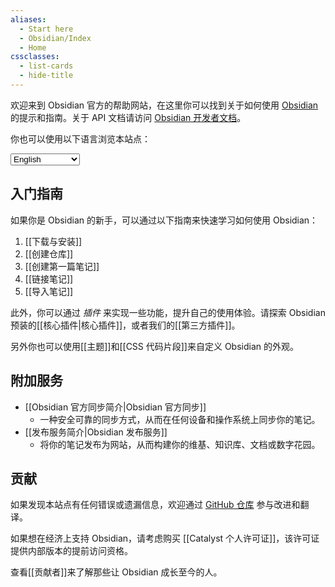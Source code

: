 ```yaml
---
aliases:
  - Start here
  - Obsidian/Index
  - Home
cssclasses:
  - list-cards
  - hide-title
---
```


欢迎来到 Obsidian 官方的帮助网站，在这里你可以找到关于如何使用 [Obsidian](https://obsidian.md) 的提示和指南。关于 API 文档请访问 [Obsidian 开发者文档](https://docs.obsidian.md/)。

你也可以使用以下语言浏览本站点：

<select class="dropdown select-location">
<option value="https://publish.obsidian.md/help">English</option>
<option value="https://publish.obsidian.md/help-ar">العربية</option>
<option value="https://publish.obsidian.md/help-da">Dansk</option>
<option value="https://publish.obsidian.md/help-es">Español</option>
<option value="https://publish.obsidian.md/help-it">Italiano</option>
<option value="https://publish.obsidian.md/help-ja">日本語</option>
<option value="https://publish.obsidian.md/help-km">Phéasa Khmêr</option>
<option value="https://publish.obsidian.md/help-ko">한국어</option>
<option value="https://publish.obsidian.md/help-pt-br">Português</option>
<option value="https://publish.obsidian.md/help-ru">Русский</option>
<option value="https://publish.obsidian.md/help-vi">Tiếng Việt</option>
<option value="">中文</option>
</select>

## 入门指南

如果你是 Obsidian 的新手，可以通过以下指南来快速学习如何使用 Obsidian：

1. [[下载与安装]]
2. [[创建仓库]]
3. [[创建第一篇笔记]]
4. [[链接笔记]]
5. [[导入笔记]]

此外，你可以通过 _插件_ 来实现一些功能，提升自己的使用体验。请探索 Obsidian 预装的[[核心插件|核心插件]]，或者我们的[[第三方插件]]。

另外你也可以使用[[主题]]和[[CSS 代码片段]]来自定义 Obsidian 的外观。

## 附加服务

- [[Obsidian 官方同步简介|Obsidian 官方同步]]
	- 一种安全可靠的同步方式，从而在任何设备和操作系统上同步你的笔记。
- [[发布服务简介|Obsidian 发布服务]]
	- 将你的笔记发布为网站，从而构建你的维基、知识库、文档或数字花园。

## 贡献

如果发现本站点有任何错误或遗漏信息，欢迎通过 [GitHub 仓库](https://github.com/obsidianmd/obsidian-docs/) 参与改进和翻译。

如果想在经济上支持 Obsidian，请考虑购买 [[Catalyst 个人许可证]]，该许可证提供内部版本的提前访问资格。

查看[[贡献者]]来了解那些让 Obsidian 成长至今的人。